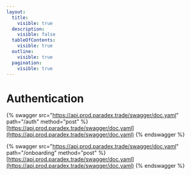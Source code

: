 ```yaml
---
layout:
  title:
    visible: true
  description:
    visible: false
  tableOfContents:
    visible: true
  outline:
    visible: true
  pagination:
    visible: true
---
```


# Authentication



{% swagger src="https://api.prod.paradex.trade/swagger/doc.yaml" path="/auth" method="post" %}
[https://api.prod.paradex.trade/swagger/doc.yaml](https://api.prod.paradex.trade/swagger/doc.yaml)
{% endswagger %}

{% swagger src="https://api.prod.paradex.trade/swagger/doc.yaml" path="/onboarding" method="post" %}
[https://api.prod.paradex.trade/swagger/doc.yaml](https://api.prod.paradex.trade/swagger/doc.yaml)
{% endswagger %}
